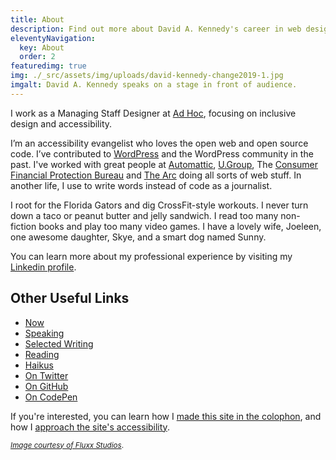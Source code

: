 ```yaml
---
title: About
description: Find out more about David A. Kennedy's career in web design and accessibility.
eleventyNavigation:
  key: About
  order: 2
featuredimg: true
img: ./_src/assets/img/uploads/david-kennedy-change2019-1.jpg
imgalt: David A. Kennedy speaks on a stage in front of audience.
---
```


I work as a Managing Staff Designer at [Ad Hoc](https://adhocteam.us/), focusing on inclusive design and accessibility.

I’m an accessibility evangelist who loves the open web and open source code. I’ve contributed to [WordPress](https://wordpress.org/) and the WordPress community in the past. I've worked with great people at [Automattic](https://automattic.com/), [U.Group](https://u.group/), The [Consumer Financial Protection Bureau](http://www.consumerfinance.gov/) and [The Arc](http://www.thearc.org/) doing all sorts of web stuff. In another life, I use to write words instead of code as a journalist.

I root for the Florida Gators and dig CrossFit-style workouts. I never turn down a taco or peanut butter and jelly sandwich. I read too many non-fiction books and play too many video games. I have a lovely wife, Joeleen, one awesome daughter, Skye, and a smart dog named Sunny.

You can learn more about my professional experience by visiting my [Linkedin profile](http://www.linkedin.com/in/davidakennedy).

## Other Useful Links

- [Now](/now/)
- [Speaking](/speaking/)
- [Selected Writing](/tag/selected-writing/)
- [Reading](/reading/)
- [Haikus](/haikus/)
- [On Twitter](https://twitter.com/davidakennedy)
- [On GitHub](https://github.com/davidakennedy)
- [On CodePen](https://codepen.io/davidakennedy)

If you're interested, you can learn how I [made this site in the colophon](/colophon/), and how I [approach the site's accessibility](/accessibility/).

<small>[_Image courtesy of Fluxx Studios_](https://www.flickr.com/gp/fluxxstudios/8a31AC).</small>
